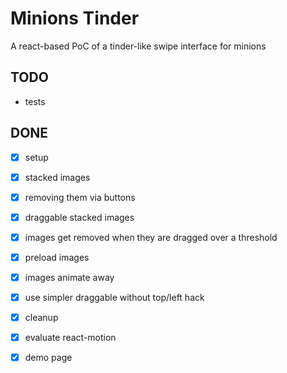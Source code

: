 # Minions Tinder

A react-based PoC of a tinder-like swipe interface for minions

## TODO

* tests

## DONE

* [x] setup
* [x] stacked images
* [x] removing them via buttons
* [x] draggable stacked images
* [x] images get removed when they are dragged over a threshold
* [x] preload images
* [x] images animate away
* [x] use simpler draggable without top/left hack
* [x] cleanup
* [x] evaluate react-motion
* [x] demo page

